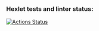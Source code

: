 ### Hexlet tests and linter status:
[![Actions Status](https://github.com/jammerhost/python-pytest-testing-project-79/actions/workflows/hexlet-check.yml/badge.svg)](https://github.com/jammerhost/python-pytest-testing-project-79/actions)